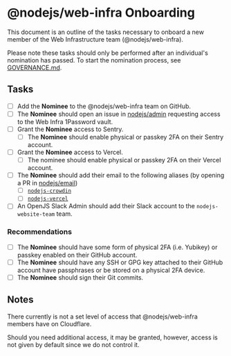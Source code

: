 # @nodejs/web-infra Onboarding

This document is an outline of the tasks necessary to onboard a new member of the Web Infrastructure team (@nodejs/web-infra).

Please note these tasks should only be performed after an individual's nomination has passed.
To start the nomination process, see [GOVERNANCE.md](../GOVERNANCE.md).

## Tasks

- [ ] Add the **Nominee** to the @nodejs/web-infra team on GitHub.
- [ ] The **Nominee** should open an issue in [nodejs/admin](https://github.com/nodejs/admin) requesting access to the Web Infra 1Password vault.
- [ ] Grant the **Nominee** access to Sentry.
  - [ ] The **Nominee** should enable physical or passkey 2FA on their Sentry account.
- [ ] Grant the **Nominee** access to Vercel.
  - [ ] The nominee should enable physical or passkey 2FA on their Vercel account.
- [ ] The **Nominee** should add their email to the following aliases (by opening a PR in [nodejs/email](https://github.com/nodejs/email))
	- [ ] [`nodejs-crowdin`](https://github.com/nodejs/email/blob/main/iojs.org/aliases.json#L174)
	- [ ] [`nodejs-vercel`](https://github.com/nodejs/email/blob/main/iojs.org/aliases.json#L241)
- [ ] An OpenJS Slack Admin should add their Slack account to the `nodejs-website-team` team.

### Recommendations

- [ ] The **Nominee** should have some form of physical 2FA (i.e. Yubikey) or passkey enabled on their GitHub account.
- [ ] The **Nominee** should have any SSH or GPG key attached to their GitHub account have passphrases or be stored on a physical 2FA device.
- [ ] The **Nominee** should sign their Git commits.

## Notes

There currently is not a set level of access that @nodejs/web-infra members have on Cloudflare.

Should you need additional access, it may be granted, however, access is not given by default since we do not control it.
